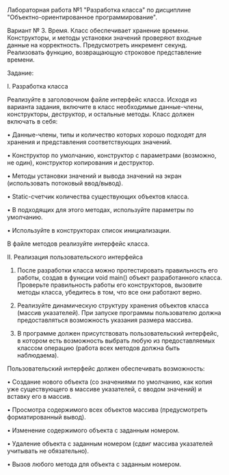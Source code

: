 Лабораторная работа №1 "Разработка класса" по дисциплине "Объектно-ориентированное программирование".

Вариант № 3. Время. Класс обеспечивает хранение времени. Конструкторы, и методы установки значений проверяют входные данные на корректность. Предусмотреть инкремент секунд.  Реализовать функцию, возвращающую строковое представление времени.

Задание:

I. Разработка класса

Реализуйте в заголовочном файле интерфейс класса. Исходя из варианта задания, включите в класс необходимые данные-члены, конструкторы, деструктор, и остальные методы. 
Класс должен включать в себя:

•	Данные-члены, типы и количество которых хорошо подходят для хранения и представления соответствующих значений.

•	Конструктор по умолчанию, конструктор с параметрами (возможно, не один), конструктор копирования и деструктор. 

•	Методы установки значений и вывода значений на экран (использовать потоковый ввод/вывод). 

•	Static-счетчик количества существующих объектов класса.

•	В подходящих для этого методах, используйте параметры по умолчанию.

•	Используйте в конструкторах список инициализации. 

В файле методов реализуйте интерфейс класса.

II. Реализация пользовательского интерфейса
 
1) После разработки класса можно протестировать правильность его работы, создав в функции void main() объект разработанного класса. Проверьте правильность работы его конструкторов, вызовите методы класса, убедитесь в том, что все они работают верно.

2) Реализуйте динамическую структуру хранения объектов класса (массив указателей). При запуске программы пользователю должна предоставляться возможность указания размера массива. 

3) В программе должен присутствовать пользовательский интерфейс, в котором есть возможность выбрать любую из предоставляемых классом операцию (работа всех методов должна быть наблюдаема). 

Пользовательский интерфейс должен обеспечивать возможность:

•	Создание нового объекта (со значениями по умолчанию, как копия уже существующего в массиве указателей, с вводом значений) и вставку его в массив.

•	Просмотра содержимого всех объектов массива (предусмотреть форматированный вывод).

•	Изменение содержимого объекта с заданным номером.

•	Удаление объекта с заданным номером (сдвиг массива указателей учитывать не обязательно).

•	Вызов любого метода для объекта с заданным номером.
